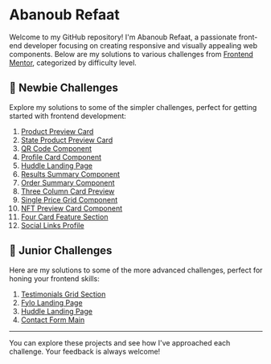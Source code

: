 # Abanoub Refaat

Welcome to my GitHub repository! I'm Abanoub Refaat, a passionate front-end developer focusing on creating responsive and visually appealing web components. Below are my solutions to various challenges from [Frontend Mentor](https://www.frontendmentor.io/challenges), categorized by difficulty level.

## 🌟 Newbie Challenges

Explore my solutions to some of the simpler challenges, perfect for getting started with frontend development:

1. [Product Preview Card](https://abanoub-refaat.github.io/FrontendMentor_Challenges/Code/index.html)
2. [State Product Preview Card](https://abanoub-refaat.github.io/FrontendMentor_Challenges/ProjectCode/index.html)
3. [QR Code Component](https://abanoub-refaat.github.io/FrontendMentor_Challenges/QRCodeComponent/index.html)
4. [Profile Card Component](https://abanoub-refaat.github.io/FrontendMentor_Challenges/ProfileCardComponent/index.html)
5. [Huddle Landing Page](https://abanoub-refaat.github.io/FrontendMentor_Challenges/NHuddleLandingPage/index.html)
6. [Results Summary Component](https://abanoub-refaat.github.io/FrontendMentor_Challenges/ResultsSummaryComponent/index.html)
7. [Order Summary Component](https://abanoub-refaat.github.io/FrontendMentor_Challenges/OrderSummaryComponent/index.html)
8. [Three Column Card Preview](https://abanoub-refaat.github.io/FrontendMentor_Challenges/ThreeColumnCard/index.html)
9. [Single Price Grid Component](https://abanoub-refaat.github.io/FrontendMentor_Challenges/SinglePriceGridComponent/index.html)
10. [NFT Preview Card Component](https://abanoub-refaat.github.io/FrontendMentor_Challenges/NFTPreviewCard/index.html)
11. [Four Card Feature Section](https://abanoub-refaat.github.io/FrontendMentor_Challenges/FourCardFeatureSection/index.html)
12. [Social Links Profile](https://abanoub-refaat.github.io/FrontendMentor_Challenges/SocialLinksProfile/index.html)

## 🚀 Junior Challenges

Here are my solutions to some of the more advanced challenges, perfect for honing your frontend skills:

1. [Testimonials Grid Section](https://abanoub-refaat.github.io/FrontendMentor_Challenges/TestimonialsGridSection/index.html)
2. [Fylo Landing Page](https://abanoub-refaat.github.io/FrontendMentor_Challenges/FyloLandingPage/index.html)
3. [Huddle Landing Page](https://abanoub-refaat.github.io/FrontendMentor_Challenges/HuddleLandingPage/index.html)
4. [Contact Form Main](https://abanoub-refaat.github.io/FrontendMentor_Challenges/ContactFormMain/index.html)

---

You can explore these projects and see how I've approached each challenge. Your feedback is always welcome!
